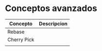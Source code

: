 # Conceptos avanzados

| Concepto    | Descripcion |
| ----------- | ----------- |
| Rebase      |             |
| Cherry Pick |             |
|             |             |
